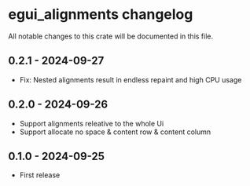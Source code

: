 # egui_alignments changelog

All notable changes to this crate will be documented in this file.

## 0.2.1 - 2024-09-27

- Fix: Nested alignments result in endless repaint and high CPU usage

## 0.2.0 - 2024-09-26

- Support alignments releative to the whole Ui
- Support allocate no space & content row & content column

## 0.1.0 - 2024-09-25

- First release